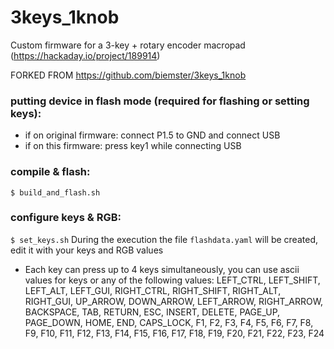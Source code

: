 # 3keys_1knob
Custom firmware for a 3-key + rotary encoder macropad (https://hackaday.io/project/189914)

FORKED FROM https://github.com/biemster/3keys_1knob

### putting device in flash mode (required for flashing or setting keys):
- if on original firmware: connect P1.5 to GND and connect USB
- if on this firmware: press key1 while connecting USB

### compile & flash:
`$ build_and_flash.sh`

### configure keys & RGB:
`$ set_keys.sh`
During the execution the file `flashdata.yaml` will be created, edit it with your keys and RGB values
 - Each key can press up to 4 keys simultaneously, you can use ascii values for keys or any of the following values:
    LEFT_CTRL, LEFT_SHIFT, LEFT_ALT, LEFT_GUI, RIGHT_CTRL, RIGHT_SHIFT, RIGHT_ALT, RIGHT_GUI, UP_ARROW, DOWN_ARROW, LEFT_ARROW, RIGHT_ARROW, BACKSPACE, TAB, RETURN, ESC, INSERT, DELETE, PAGE_UP, PAGE_DOWN, HOME, END, CAPS_LOCK, F1, F2, F3, F4, F5, F6, F7, F8, F9, F10, F11, F12, F13, F14, F15, F16, F17, F18, F19, F20, F21, F22, F23, F24


